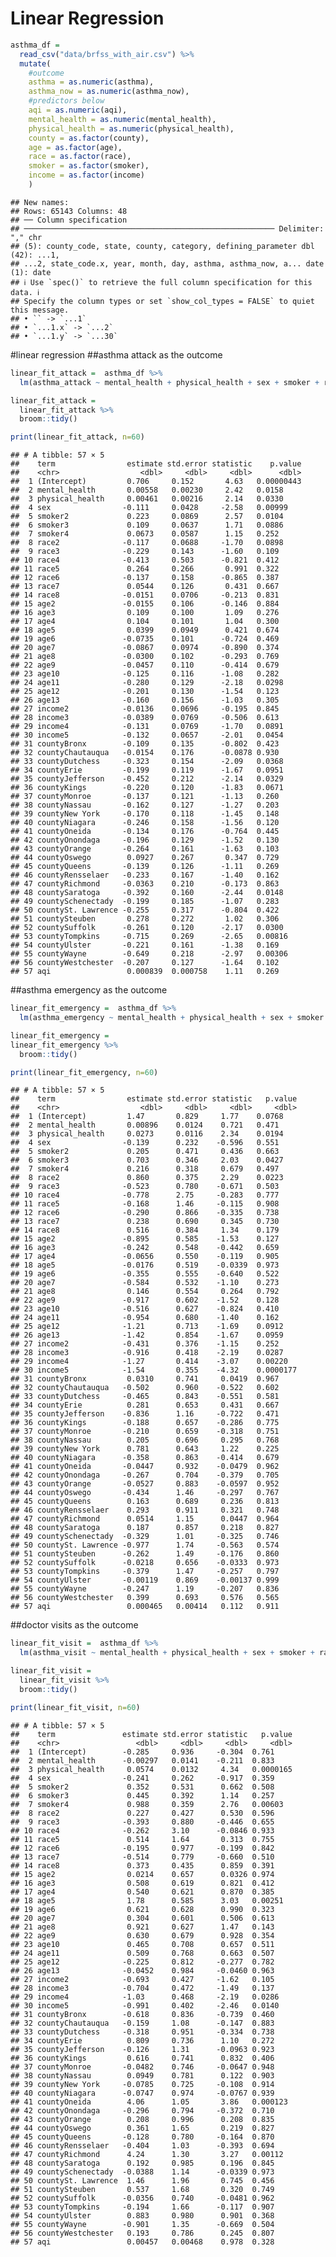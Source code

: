 Linear Regression
================

``` r
asthma_df = 
  read_csv("data/brfss_with_air.csv") %>%
  mutate(
    #outcome
    asthma = as.numeric(asthma),
    asthma_now = as.numeric(asthma_now),
    #predictors below
    aqi = as.numeric(aqi),
    mental_health = as.numeric(mental_health),
    physical_health = as.numeric(physical_health),
    county = as.factor(county),
    age = as.factor(age),
    race = as.factor(race),
    smoker = as.factor(smoker),
    income = as.factor(income)
    )
```

    ## New names:
    ## Rows: 65143 Columns: 48
    ## ── Column specification
    ## ──────────────────────────────────────────────────────── Delimiter: "," chr
    ## (5): county_code, state, county, category, defining_parameter dbl (42): ...1,
    ## ...2, state_code.x, year, month, day, asthma, asthma_now, a... date (1): date
    ## ℹ Use `spec()` to retrieve the full column specification for this data. ℹ
    ## Specify the column types or set `show_col_types = FALSE` to quiet this message.
    ## • `` -> `...1`
    ## • `...1.x` -> `...2`
    ## • `...1.y` -> `...30`

\#linear regression \##asthma attack as the outcome

``` r
linear_fit_attack =  asthma_df %>%
  lm(asthma_attack ~ mental_health + physical_health + sex + smoker + race + age + income + county + aqi, data = .)
```

``` r
linear_fit_attack =
  linear_fit_attack %>% 
  broom::tidy()
```

``` r
print(linear_fit_attack, n=60)
```

    ## # A tibble: 57 × 5
    ##    term                estimate std.error statistic    p.value
    ##    <chr>                  <dbl>     <dbl>     <dbl>      <dbl>
    ##  1 (Intercept)         0.706     0.152       4.63   0.00000443
    ##  2 mental_health       0.00558   0.00230     2.42   0.0158    
    ##  3 physical_health     0.00461   0.00216     2.14   0.0330    
    ##  4 sex                -0.111     0.0428     -2.58   0.00999   
    ##  5 smoker2             0.223     0.0869      2.57   0.0104    
    ##  6 smoker3             0.109     0.0637      1.71   0.0886    
    ##  7 smoker4             0.0673    0.0587      1.15   0.252     
    ##  8 race2              -0.117     0.0688     -1.70   0.0898    
    ##  9 race3              -0.229     0.143      -1.60   0.109     
    ## 10 race4              -0.413     0.503      -0.821  0.412     
    ## 11 race5               0.264     0.266       0.991  0.322     
    ## 12 race6              -0.137     0.158      -0.865  0.387     
    ## 13 race7               0.0544    0.126       0.431  0.667     
    ## 14 race8              -0.0151    0.0706     -0.213  0.831     
    ## 15 age2               -0.0155    0.106      -0.146  0.884     
    ## 16 age3                0.109     0.100       1.09   0.276     
    ## 17 age4                0.104     0.101       1.04   0.300     
    ## 18 age5                0.0399    0.0949      0.421  0.674     
    ## 19 age6               -0.0735    0.101      -0.724  0.469     
    ## 20 age7               -0.0867    0.0974     -0.890  0.374     
    ## 21 age8               -0.0300    0.102      -0.293  0.769     
    ## 22 age9               -0.0457    0.110      -0.414  0.679     
    ## 23 age10              -0.125     0.116      -1.08   0.282     
    ## 24 age11              -0.280     0.129      -2.18   0.0298    
    ## 25 age12              -0.201     0.130      -1.54   0.123     
    ## 26 age13              -0.160     0.156      -1.03   0.305     
    ## 27 income2            -0.0136    0.0696     -0.195  0.845     
    ## 28 income3            -0.0389    0.0769     -0.506  0.613     
    ## 29 income4            -0.131     0.0769     -1.70   0.0891    
    ## 30 income5            -0.132     0.0657     -2.01   0.0454    
    ## 31 countyBronx        -0.109     0.135      -0.802  0.423     
    ## 32 countyChautauqua   -0.0154    0.176      -0.0878 0.930     
    ## 33 countyDutchess     -0.323     0.154      -2.09   0.0368    
    ## 34 countyErie         -0.199     0.119      -1.67   0.0951    
    ## 35 countyJefferson    -0.452     0.212      -2.14   0.0329    
    ## 36 countyKings        -0.220     0.120      -1.83   0.0671    
    ## 37 countyMonroe       -0.137     0.121      -1.13   0.260     
    ## 38 countyNassau       -0.162     0.127      -1.27   0.203     
    ## 39 countyNew York     -0.170     0.118      -1.45   0.148     
    ## 40 countyNiagara      -0.246     0.158      -1.56   0.120     
    ## 41 countyOneida       -0.134     0.176      -0.764  0.445     
    ## 42 countyOnondaga     -0.196     0.129      -1.52   0.130     
    ## 43 countyOrange       -0.264     0.161      -1.63   0.103     
    ## 44 countyOswego        0.0927    0.267       0.347  0.729     
    ## 45 countyQueens       -0.139     0.126      -1.11   0.269     
    ## 46 countyRensselaer   -0.233     0.167      -1.40   0.162     
    ## 47 countyRichmond     -0.0363    0.210      -0.173  0.863     
    ## 48 countySaratoga     -0.392     0.160      -2.44   0.0148    
    ## 49 countySchenectady  -0.199     0.185      -1.07   0.283     
    ## 50 countySt. Lawrence -0.255     0.317      -0.804  0.422     
    ## 51 countySteuben       0.278     0.272       1.02   0.306     
    ## 52 countySuffolk      -0.261     0.120      -2.17   0.0300    
    ## 53 countyTompkins     -0.715     0.269      -2.65   0.00816   
    ## 54 countyUlster       -0.221     0.161      -1.38   0.169     
    ## 55 countyWayne        -0.649     0.218      -2.97   0.00306   
    ## 56 countyWestchester  -0.207     0.127      -1.64   0.102     
    ## 57 aqi                 0.000839  0.000758    1.11   0.269

\##asthma emergency as the outcome

``` r
linear_fit_emergency =  asthma_df %>%
  lm(asthma_emergency ~ mental_health + physical_health + sex + smoker + race + age + income + county + aqi, data = .)
```

``` r
linear_fit_emergency = 
linear_fit_emergency %>% 
  broom::tidy() 
```

``` r
print(linear_fit_emergency, n=60)
```

    ## # A tibble: 57 × 5
    ##    term                estimate std.error statistic   p.value
    ##    <chr>                  <dbl>     <dbl>     <dbl>     <dbl>
    ##  1 (Intercept)         1.47       0.829     1.77    0.0768   
    ##  2 mental_health       0.00896    0.0124    0.721   0.471    
    ##  3 physical_health     0.0273     0.0116    2.34    0.0194   
    ##  4 sex                -0.139      0.232    -0.596   0.551    
    ##  5 smoker2             0.205      0.471     0.436   0.663    
    ##  6 smoker3             0.703      0.346     2.03    0.0427   
    ##  7 smoker4             0.216      0.318     0.679   0.497    
    ##  8 race2               0.860      0.375     2.29    0.0223   
    ##  9 race3              -0.523      0.780    -0.671   0.503    
    ## 10 race4              -0.778      2.75     -0.283   0.777    
    ## 11 race5              -0.168      1.46     -0.115   0.908    
    ## 12 race6              -0.290      0.866    -0.335   0.738    
    ## 13 race7               0.238      0.690     0.345   0.730    
    ## 14 race8               0.516      0.384     1.34    0.179    
    ## 15 age2               -0.895      0.585    -1.53    0.127    
    ## 16 age3               -0.242      0.548    -0.442   0.659    
    ## 17 age4               -0.0656     0.550    -0.119   0.905    
    ## 18 age5               -0.0176     0.519    -0.0339  0.973    
    ## 19 age6               -0.355      0.555    -0.640   0.522    
    ## 20 age7               -0.584      0.532    -1.10    0.273    
    ## 21 age8                0.146      0.554     0.264   0.792    
    ## 22 age9               -0.917      0.602    -1.52    0.128    
    ## 23 age10              -0.516      0.627    -0.824   0.410    
    ## 24 age11              -0.954      0.680    -1.40    0.162    
    ## 25 age12              -1.21       0.713    -1.69    0.0912   
    ## 26 age13              -1.42       0.854    -1.67    0.0959   
    ## 27 income2            -0.431      0.376    -1.15    0.252    
    ## 28 income3            -0.916      0.418    -2.19    0.0287   
    ## 29 income4            -1.27       0.414    -3.07    0.00220  
    ## 30 income5            -1.54       0.355    -4.32    0.0000177
    ## 31 countyBronx         0.0310     0.741     0.0419  0.967    
    ## 32 countyChautauqua   -0.502      0.960    -0.522   0.602    
    ## 33 countyDutchess     -0.465      0.843    -0.551   0.581    
    ## 34 countyErie          0.281      0.653     0.431   0.667    
    ## 35 countyJefferson    -0.836      1.16     -0.722   0.471    
    ## 36 countyKings        -0.188      0.657    -0.286   0.775    
    ## 37 countyMonroe       -0.210      0.659    -0.318   0.751    
    ## 38 countyNassau        0.205      0.696     0.295   0.768    
    ## 39 countyNew York      0.781      0.643     1.22    0.225    
    ## 40 countyNiagara      -0.358      0.863    -0.414   0.679    
    ## 41 countyOneida       -0.0447     0.932    -0.0479  0.962    
    ## 42 countyOnondaga     -0.267      0.704    -0.379   0.705    
    ## 43 countyOrange       -0.0527     0.883    -0.0597  0.952    
    ## 44 countyOswego       -0.434      1.46     -0.297   0.767    
    ## 45 countyQueens        0.163      0.689     0.236   0.813    
    ## 46 countyRensselaer    0.293      0.911     0.321   0.748    
    ## 47 countyRichmond      0.0514     1.15      0.0447  0.964    
    ## 48 countySaratoga      0.187      0.857     0.218   0.827    
    ## 49 countySchenectady  -0.329      1.01     -0.325   0.746    
    ## 50 countySt. Lawrence -0.977      1.74     -0.563   0.574    
    ## 51 countySteuben      -0.262      1.49     -0.176   0.860    
    ## 52 countySuffolk      -0.0218     0.656    -0.0333  0.973    
    ## 53 countyTompkins     -0.379      1.47     -0.257   0.797    
    ## 54 countyUlster       -0.00119    0.869    -0.00137 0.999    
    ## 55 countyWayne        -0.247      1.19     -0.207   0.836    
    ## 56 countyWestchester   0.399      0.693     0.576   0.565    
    ## 57 aqi                 0.000465   0.00414   0.112   0.911

\##doctor visits as the outcome

``` r
linear_fit_visit =  asthma_df %>%
  lm(asthma_visit ~ mental_health + physical_health + sex + smoker + race + age + income + county + aqi, data = .)
```

``` r
linear_fit_visit =
  linear_fit_visit %>% 
  broom::tidy()
```

``` r
print(linear_fit_visit, n=60)
```

    ## # A tibble: 57 × 5
    ##    term               estimate std.error statistic   p.value
    ##    <chr>                 <dbl>     <dbl>     <dbl>     <dbl>
    ##  1 (Intercept)        -0.285     0.936     -0.304  0.761    
    ##  2 mental_health      -0.00297   0.0141    -0.211  0.833    
    ##  3 physical_health     0.0574    0.0132     4.34   0.0000165
    ##  4 sex                -0.241     0.262     -0.917  0.359    
    ##  5 smoker2             0.352     0.531      0.662  0.508    
    ##  6 smoker3             0.445     0.392      1.14   0.257    
    ##  7 smoker4             0.988     0.359      2.76   0.00603  
    ##  8 race2               0.227     0.427      0.530  0.596    
    ##  9 race3              -0.393     0.880     -0.446  0.655    
    ## 10 race4              -0.262     3.10      -0.0846 0.933    
    ## 11 race5               0.514     1.64       0.313  0.755    
    ## 12 race6              -0.195     0.977     -0.199  0.842    
    ## 13 race7              -0.514     0.779     -0.660  0.510    
    ## 14 race8               0.373     0.435      0.859  0.391    
    ## 15 age2                0.0214    0.657      0.0326 0.974    
    ## 16 age3                0.508     0.619      0.821  0.412    
    ## 17 age4                0.540     0.621      0.870  0.385    
    ## 18 age5                1.78      0.585      3.03   0.00251  
    ## 19 age6                0.621     0.628      0.990  0.323    
    ## 20 age7                0.304     0.601      0.506  0.613    
    ## 21 age8                0.921     0.627      1.47   0.143    
    ## 22 age9                0.630     0.679      0.928  0.354    
    ## 23 age10               0.465     0.708      0.657  0.511    
    ## 24 age11               0.509     0.768      0.663  0.507    
    ## 25 age12              -0.225     0.812     -0.277  0.782    
    ## 26 age13              -0.0452    0.984     -0.0460 0.963    
    ## 27 income2            -0.693     0.427     -1.62   0.105    
    ## 28 income3            -0.704     0.472     -1.49   0.137    
    ## 29 income4            -1.03      0.468     -2.19   0.0286   
    ## 30 income5            -0.991     0.402     -2.46   0.0140   
    ## 31 countyBronx        -0.618     0.836     -0.739  0.460    
    ## 32 countyChautauqua   -0.159     1.08      -0.147  0.883    
    ## 33 countyDutchess     -0.318     0.951     -0.334  0.738    
    ## 34 countyErie          0.809     0.736      1.10   0.272    
    ## 35 countyJefferson    -0.126     1.31      -0.0963 0.923    
    ## 36 countyKings         0.616     0.741      0.832  0.406    
    ## 37 countyMonroe       -0.0482    0.746     -0.0647 0.948    
    ## 38 countyNassau        0.0949    0.781      0.122  0.903    
    ## 39 countyNew York     -0.0785    0.725     -0.108  0.914    
    ## 40 countyNiagara      -0.0747    0.974     -0.0767 0.939    
    ## 41 countyOneida        4.06      1.05       3.86   0.000123 
    ## 42 countyOnondaga     -0.296     0.794     -0.372  0.710    
    ## 43 countyOrange        0.208     0.996      0.208  0.835    
    ## 44 countyOswego        0.361     1.65       0.219  0.827    
    ## 45 countyQueens       -0.128     0.780     -0.164  0.870    
    ## 46 countyRensselaer   -0.404     1.03      -0.393  0.694    
    ## 47 countyRichmond      4.24      1.30       3.27   0.00112  
    ## 48 countySaratoga      0.192     0.985      0.196  0.845    
    ## 49 countySchenectady  -0.0388    1.14      -0.0339 0.973    
    ## 50 countySt. Lawrence  1.46      1.96       0.745  0.456    
    ## 51 countySteuben       0.537     1.68       0.320  0.749    
    ## 52 countySuffolk      -0.0356    0.740     -0.0481 0.962    
    ## 53 countyTompkins     -0.194     1.66      -0.117  0.907    
    ## 54 countyUlster        0.883     0.980      0.901  0.368    
    ## 55 countyWayne        -0.901     1.35      -0.669  0.504    
    ## 56 countyWestchester   0.193     0.786      0.245  0.807    
    ## 57 aqi                 0.00457   0.00468    0.978  0.328
